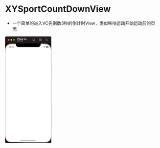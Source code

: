 # XYSportCountDownView
- 一个简单的进入VC先倒数3秒的倒计时View，类似咪咕运动开始运动前的页面

<img src="https://github.com/iOSyan/XYSportCountDownView/blob/main/preview.gif?raw=true" width=30%>
